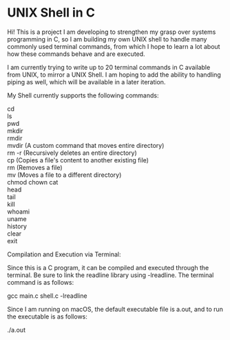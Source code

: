 # UNIX Shell in C

Hi! This is a project I am developing to strengthen my grasp over systems programming in C, so I am building my own UNIX shell to handle many commonly used terminal commands, from which I hope to learn a lot about how these commands behave and are executed. 

I am currently trying to write up to 20 terminal commands in C available from UNIX, to mirror a UNIX Shell. I am hoping to add the ability to handling piping as well, which will be available in a later iteration.

My Shell currently supports the following commands:

cd <br />
ls <br />
pwd <br />
mkdir <br />
rmdir <br />
mvdir (A custom command that moves entire directory) <br />
rm -r (Recursively deletes an entire directory) <br />
cp (Copies a file's content to another existing file) <br />
rm (Removes a file) <br />
mv (Moves a file to a different directory) <br />
chmod
chown
cat <br />
head <br />
tail <br />
kill <br />
whoami <br />
uname <br />
history <br />
clear <br />
exit <br />

Compilation and Execution via Terminal:

Since this is a C program, it can be compiled and executed through the terminal. Be sure to link the readline library using -lreadline. The terminal command is as follows:

gcc main.c shell.c -lreadline

Since I am running on macOS, the default executable file is a.out, and to run the executable is as follows:

./a.out

